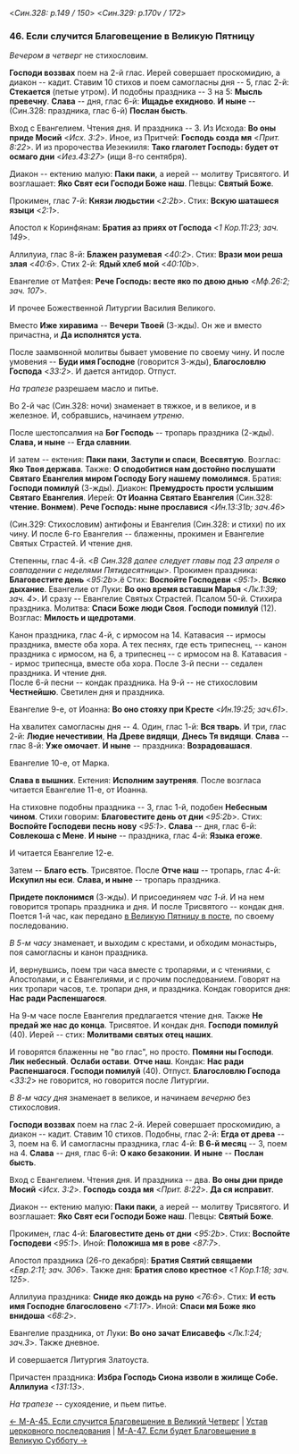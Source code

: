 
<*Син.328: p.149 / 150*>
<*Син.329: p.170v / 172*>

### 46. Если случится Благовещение в Великую Пятницу

*Вечером в четверг* не стихословим.

**Господи воззвах** поем на 2-й глас. Иерей совершает проскомидию, а диакон -- кадит. 
Ставим 10 стихов и поем самогласны дня -- 5, глас 2-й: **Стекается** (петые утром). 
И подобны праздника -- 3 на 5: **Мысль превечну**.
**Слава** -- дня, глас 6-й: **Ищадье ехидново**. 
**И ныне** -- (Син.328: праздника, глас 6-й) **Послан бысть**. 

Вход с Евангелием. Чтения дня. И праздника -- 3.
Из Исхода: **Во оны приде Мосий** <*Исх. 3:2*>.
Иное, из Притчей: **Господь созда мя** <*Прит. 8:22*>.
И из пророчества Иезекииля: **Тако глаголет Господь: будет от осмаго дни** <*Иез.43:27*>
(ищи 8-го сентября).

Диакон -- ектению малую: **Паки паки**, а иерей -- молитву Трисвятого.
И возглашает: **Яко Свят еси Господи Боже наш**. Певцы: **Святый Боже**.

Прокимен, глас 7-й: **Князи людьстии** <*2:2b*>.
Стих: **Вскую шаташеся языци** <*2:1*>.

Апостол к Коринфянам: **Братия аз приях от Господа** <*1 Кор.11:23; зач. 149*>.

Аллилуиа, глас 8-й: **Блажен разумевая** <*40:2*>. 
Стих: **Врази мои реша злая** <*40:6*>. 
Стих 2-й: **Ядый хлеб мой** <*40:10b*>. 

Евангелие от Матфея: **Рече Господь: весте яко по двою днью** <*Мф.26:2; зач. 107*>.

И прочее Божественной Литургии Василия Великого.

Вместо **Иже хиравима** -- **Вечери Твоей** (3-жды).
Он же и вместо причастна, и **Да исполнятся уста**.

После заамвонной молитвы бывает умовение по своему чину.
И после умовения -- **Буди имя Господне** (говорится 3-жды), 
**Благословлю Господа** <*33:2*>. И дается антидор. Отпуст.

*На трапезе* разрешаем масло и питье.

Во 2-й час (Син.328: ночи) знаменает в тяжкое, и в великое, и в железное. 
И, собравшись, начинаем *утреню*. 

После шестопсалмия на **Бог Господь** -- тропарь праздника (2-жды). 
**Слава, и ныне** -- **Егда славнии**.

И затем -- ектения: **Паки паки**, **Заступи и спаси**, **Всесвятую**. 
Возглас: **Яко Твоя держава**. 
Также: **О сподобитися нам достойно послушати Святаго Евангелия миром Господу Богу нашему помолимся**. 
Братия: **Господи помилуй** (3-жды). 
Диакон: **Премудрость прости услышим Святаго Евангелия**. 
Иерей: **От Иоанна Святаго Евангелия** (Син.328: **чтение. Вонмем**). 
**Рече Господь: ныне прославися** <*Ин.13:31b; зач.46*>

(Син.329: Стихословим) антифоны и Евангелия (Син.328: и стихи) по их чину. 
И после 6-го Евангелия -- блаженны, прокимен и Евангелие Святых Страстей. 
И чтение дня.

Степенны, глас 4-й. 
<*В Син.328 далее следует главы под 23 апреля о совпадении с неделями Пятидесятницы*>. 
Прокимен праздника: **Благовестите день** <*95:2b*>.ё
Стих: **Воспойте Господеви** <*95:1*>.
**Всяко дыхание**.
Евангелие от Луки: **Во оно время вставши Марья** <*Лк.1:39; зач. 4*>. 
И сразу -- Евангелие Святых Страстей. 
Псалом 50-й. Стихира праздника. Молитва: **Спаси Боже люди Своя**.
**Господи помилуй** (12). Возглас: **Милость и щедротами**. 

Канон праздника, глас 4-й, с ирмосом на 14. 
Катавасия -- ирмосы праздника, вместе оба хора.
А тех песнях, где есть трипеснец, -- канон праздника с ирмосом, на 6, 
а трипеснец -- с ирмосом на 8.
Катавасия -- ирмос трипеснца, вместе оба хора.
После 3-й песни -- седален праздника. И чтение дня.  
После 6-й песни -- кондак праздника. 
На 9-й  -- не стихословим **Честнейшю**. 
Светилен дня и праздника. 

Евангелие 9-е, от Иоанна: **Во оно стояху при Кресте** <*Ин.19:25; зач.61*>.

На хвалитех самогласны дня -- 4. 
Один, глас 1-й: **Вся тварь**. 
И три, глас 2-й: **Людие нечестивии**, **На Древе видящи**, **Днесь Тя видящи**.
**Слава** -- глас 8-й: **Уже омочает**.
**И ныне** -- праздника: **Возрадовашася**.

Евангелие 10-е, от Марка.

**Слава в вышних**. Ектения: **Исполним заутреняя**. 
После возгласа читается Евангелие 11-е, от Иоанна.

На стиховне подобны праздника -- 3, глас 1-й, подобен **Небесным чином**.
Стихи говорим: **Благовестите день от дни** <*95:2b*>.
Стих: **Воспойте Господеви песнь нову** <*95:1*>.
**Слава** -- дня, глас 6-й: **Совлекоша с Мене**. 
**И ныне** -- праздника, глас 4-й: **Языка егоже**. 

И читается Евангелие 12-е. 

Затем -- **Благо есть**. Трисвятое. После **Отче наш** -- тропарь, глас 4-й: 
**Искупил ны еси**. **Слава, и ныне** -- тропарь праздника. 

**Придете поклонимся** (3-жды). И присоединяем *час 1-й*. 
И на нем говорится тропарь праздника и дня. И после Трисвятого -- кондак дня.  
Поется 1-й час, как передано [в Великую Пятницу в посте](../../../13_moving_cycle/A_23_SAB_great_friday.md), 
по своему последованию.

*В 5-м часу* знаменает, и выходим с крестами, и обходим монастырь, поя самогласны 
и канон праздника.

И, вернувшись, поем три часа вместе с тропарями, и с чтениями, с Апостолами, 
и с Евангелиями, и с прочим последованием. 
Говорят на них тропари часов, т.е. тропари дня, и праздника. 
Кондак говорится дня: **Нас ради Распеншагося**.

На 9-м часе после Евангелия предлагается чтение дня. 
Также **Не предай же нас до конца**. Трисвятое. И кондак дня. **Господи помилуй** (40). 
Иерей -- стих: **Молитвами святых отец наших**.

И говорятся блаженны не "во глас", но просто. **Помяни ны Господи**. **Лик небесный**. 
**Ослаби остави**. **Отче наш**. Кондак: **Нас ради Распеншагося**. 
**Господи помилуй** (40). Отпуст. 
**Благословлю Господа** <*33:2*> не говорится, но говорится после Литургии. 

*В 8-м часу дня* знаменает в великое, и начинаем *вечерню* без стихословия. 

**Господи воззвах** поем на глас 2-й. Иерей совершает проскомидию, а диакон -- кадит. 
Ставим 10 стихов. Подобны, глас 2-й: **Егда от древа** -- 3, поем на 6. 
И самогласны праздника, глас 4-й: **В 6-й месяц** -- 3, поем на 4. 
**Слава** -- дня, глас 6-й: **О како безаконии**.
**И ныне** -- **Послан бысть**.

Вход с Евангелием. Чтения дня. И праздника -- два.
**Во оны дни приде Мосий** <*Исх. 3:2*>.
**Господь созда мя** <*Прит. 8:22*>.
**Да ся исправит**.

Диакон -- ектению малую: **Паки паки**, а иерей -- молитву Трисвятого.
И возглашает: **Яко Свят еси Господи Боже наш**. Певцы: **Святый Боже**.

Прокимен, глас 4-й: **Благовестите день от дни** <*95:2b*>.
Стих: **Воспойте Господеви** <*95:1*>. 
Иной: **Положиша мя в рове** <*87:7*>.

Апостол праздника (26-го декабря): **Братия Святий свящаеми** <*Евр.2:11; зач. 306*>. 
Также дня: **Братия слово крестное** <*1 Кор.1:18; зач. 125*>.

Аллилуиа праздника: **Сниде яко дождь на руно** <*76:6*>.
Стих: **И есть имя Господне благословено** <*71:17*>. 
Иной: **Спаси мя Боже яко внидоша** <*68:2*>.

Евангелие праздника, от Луки: **Во оно зачат Елисавефь** <*Лк.1:24; зач.3*>.
Также дневное.

И совершается Литургия Златоуста.

Причастен праздника: **Избра Господь Сиона изволи в жилище Собе. Аллилуиа** <*131:13*>.

*На трапезе* -- сухоядение, и пьем питье.

[← М-A-45. Если случится Благовещение в Великий Четверг](m_a_045.md)
| [Устав церковного последования](README.md)
| [М-A-47. Если будет Благовещение в Великую Субботу →](m_a_047.md)
